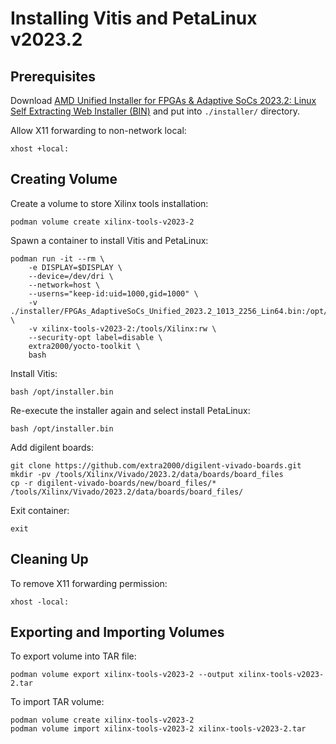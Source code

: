 # Installing Vitis and PetaLinux v2023.2


## Prerequisites

Download [AMD Unified Installer for FPGAs & Adaptive SoCs 2023.2: Linux Self Extracting Web Installer (BIN)](https://www.xilinx.com/support/download.html) and put into `./installer/` directory.

Allow X11 forwarding to non-network local:
```
xhost +local:
```


## Creating Volume

Create a volume to store Xilinx tools installation:
```
podman volume create xilinx-tools-v2023-2
```

Spawn a container to install Vitis and PetaLinux:
```
podman run -it --rm \
    -e DISPLAY=$DISPLAY \
    --device=/dev/dri \
    --network=host \
    --userns="keep-id:uid=1000,gid=1000" \
    -v ./installer/FPGAs_AdaptiveSoCs_Unified_2023.2_1013_2256_Lin64.bin:/opt/installer.bin \
    -v xilinx-tools-v2023-2:/tools/Xilinx:rw \
    --security-opt label=disable \
    extra2000/yocto-toolkit \
    bash
```

Install Vitis:
```
bash /opt/installer.bin
```

Re-execute the installer again and select install PetaLinux:
```
bash /opt/installer.bin
```

Add digilent boards:
```
git clone https://github.com/extra2000/digilent-vivado-boards.git
mkdir -pv /tools/Xilinx/Vivado/2023.2/data/boards/board_files
cp -r digilent-vivado-boards/new/board_files/* /tools/Xilinx/Vivado/2023.2/data/boards/board_files/
```

Exit container:
```
exit
```


## Cleaning Up

To remove X11 forwarding permission:
```
xhost -local:
```


## Exporting and Importing Volumes

To export volume into TAR file:
```
podman volume export xilinx-tools-v2023-2 --output xilinx-tools-v2023-2.tar
```

To import TAR volume:
```
podman volume create xilinx-tools-v2023-2
podman volume import xilinx-tools-v2023-2 xilinx-tools-v2023-2.tar
```
